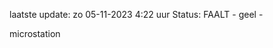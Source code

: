 laatste update: 
zo 05-11-2023  4:22   uur 
Status: FAALT - geel - 
<div class="service R">microstation</div>